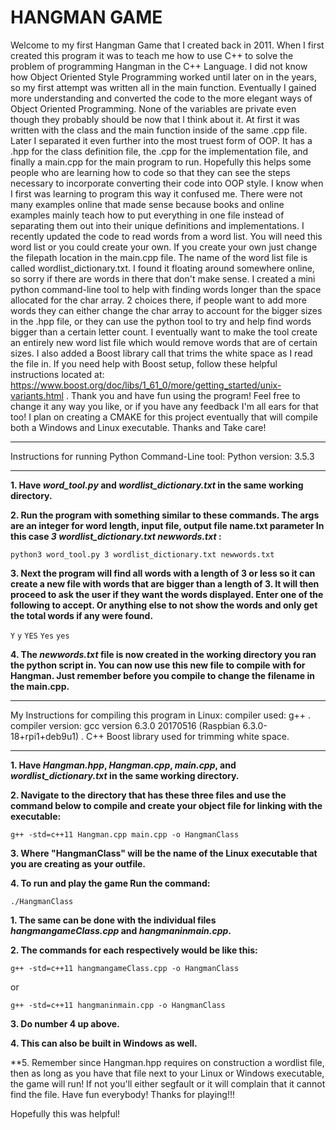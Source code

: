 # HANGMAN GAME

Welcome to my first Hangman Game that I created back in 2011. When I first created this program it was to teach me how to use
C++ to solve the problem of programming Hangman in the C++ Language. I did not know how Object Oriented Style Programming
worked until later on in the years, so my first attempt was written all in the main function. Eventually I gained more
understanding and converted the code to the more elegant ways of Object Oriented Programming. None of the variables are private
even though they probably should be now that I think about it. At first it was written with the class and the main function
inside of the same .cpp file. Later I separated it even further into the most truest form of OOP.
It has a .hpp for the class definition file, the .cpp for the implementation file, and finally a main.cpp for the main program
to run. Hopefully this helps some people who are learning how to code so that they can see the steps necessary to incorporate
converting their code into OOP style. I know when I first was learning to program this way it confused me. There were not many
examples online that made sense because books and online examples mainly teach how to put everything in one file instead
of separating them out into their unique definitions and implementations. I recently updated the code to read words from a word
list. You will need this word list or you could create your own. If you create your own just change the filepath location in
the main.cpp file. The name of the word list file is called wordlist_dictionary.txt. I found it floating around somewhere online,
so sorry if there are words in there that don't make sense. I created a mini python command-line tool to help with finding words
longer than the space allocated for the char array. 2 choices there, if people want to add more words they can either change the
char array to account for the bigger sizes in the .hpp file, or they can use the python tool to try and help find words bigger
than a certain letter count. I eventually want to make the tool create an entirely new word list file which would remove words
that are of certain sizes. I also added a Boost library call that trims the white space as I read the file in. If you need help
with Boost setup, follow these helpful instructions located at:
https://www.boost.org/doc/libs/1_61_0/more/getting_started/unix-variants.html .
Thank you and have fun using the program! Feel free to change it any way you like, or if you have any feedback I'm all ears
for that too! I plan on creating a CMAKE for this project eventually that will
compile both a Windows and Linux executable. Thanks and Take care!

***
Instructions for running Python Command-Line tool:
Python version: 3.5.3
***

**1. Have _word_tool.py_ and _wordlist_dictionary.txt_ in the same working
directory.**

**2. Run the program with something similar to these commands. The args are an integer for word length, input file, output file
name.txt parameter In this case *3* *wordlist_dictionary.txt* *newwords.txt* :**

`python3 word_tool.py 3 wordlist_dictionary.txt newwords.txt`

**3. Next the program will find all words with a length of 3 or less so it can
create a new file with words that are bigger than a length of 3. It will then
proceed to ask the user if they want the words displayed. Enter one of the
following to accept. Or anything else to not show the words and only get the
total words if any were found.**

`Y` `y` `YES` `Yes` `yes`

**4. The _newwords.txt_ file is now created in the working directory you ran the python
script in. You can now use this new file to compile with for Hangman. Just
remember before you compile to change the filename in the main.cpp.**

***
My Instructions for compiling this program in Linux:
compiler used: g++ .
compiler version: gcc version 6.3.0 20170516 (Raspbian 6.3.0-18+rpi1+deb9u1) .
C++ Boost library used for trimming white space.
***

**1. Have _Hangman.hpp_, _Hangman.cpp_,  _main.cpp_, and
_wordlist_dictionary.txt_ in the same working
directory.**

**2. Navigate to the directory that has these three files and use the command below to compile and create your object file for linking with the executable:**

`g++ -std=c++11 Hangman.cpp main.cpp -o HangmanClass`

**3. Where "HangmanClass" will be the name of the Linux executable that you are creating as your outfile.**

**4. To run and play the game Run the command:**

`./HangmanClass`

**1. The same can be done with the individual files _hangmangameClass.cpp_ and _hangmaninmain.cpp_.**

**2. The commands for each respectively would be like this:**

`g++ -std=c++11 hangmangameClass.cpp -o HangmanClass`

or

`g++ -std=c++11 hangmaninmain.cpp -o HangmanClass`

**3. Do number 4 up above.**

**4. This can also be built in Windows as well.**

**5. Remember since Hangman.hpp requires on construction a wordlist file, then as
long as you have that file next to your Linux or Windows executable, the game will
run! If not you'll either segfault or it will complain that it cannot find the
file. Have fun everybody! Thanks for playing!!!

Hopefully this was helpful!
